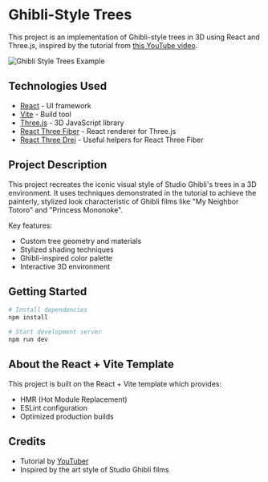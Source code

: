 # Ghibli-Style Trees

This project is an implementation of Ghibli-style trees in 3D using React and Three.js, inspired by the tutorial from [this YouTube video](https://www.youtube.com/watch?v=IGK6eceWyU4).

![Ghibli Style Trees Example](screenshot.png) 

## Technologies Used

- [React](https://reactjs.org/) - UI framework
- [Vite](https://vitejs.dev/) - Build tool
- [Three.js](https://threejs.org/) - 3D JavaScript library
- [React Three Fiber](https://docs.pmnd.rs/react-three-fiber) - React renderer for Three.js
- [React Three Drei](https://github.com/pmndrs/drei) - Useful helpers for React Three Fiber

## Project Description

This project recreates the iconic visual style of Studio Ghibli's trees in a 3D environment. It uses techniques demonstrated in the tutorial to achieve the painterly, stylized look characteristic of Ghibli films like "My Neighbor Totoro" and "Princess Mononoke".

Key features:
- Custom tree geometry and materials
- Stylized shading techniques
- Ghibli-inspired color palette
- Interactive 3D environment

## Getting Started

```bash
# Install dependencies
npm install

# Start development server
npm run dev
```

## About the React + Vite Template

This project is built on the React + Vite template which provides:
- HMR (Hot Module Replacement)
- ESLint configuration
- Optimized production builds

## Credits

- Tutorial by [YouTuber](https://www.youtube.com/watch?v=IGK6eceWyU4)
- Inspired by the art style of Studio Ghibli films
